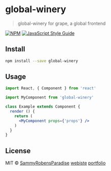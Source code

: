# global-winery

> global-winery for grape, a global frontend

[![NPM](https://img.shields.io/npm/v/global-winery.svg)](https://www.npmjs.com/package/global-winery) [![JavaScript Style Guide](https://img.shields.io/badge/code_style-standard-brightgreen.svg)](https://standardjs.com)

## Install

```bash
npm install --save global-winery
```

## Usage

```jsx
import React, { Component } from 'react'

import MyComponent from 'global-winery'

class Example extends Component {
  render () {
    return (
      <MyComponent props={'props'} />
    )
  }
}
```

## License

MIT © [SammyRobensParadise](https://github.com/SammyRobensParadise)
[webiste](https://sammyrp.com)
[portfolio](https://sammy.world)
